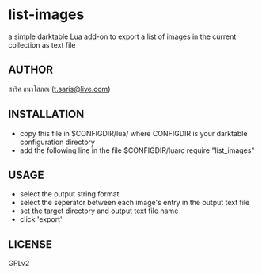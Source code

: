 # list-images

a simple darktable Lua add-on to export a list of images in the current collection as text file

## AUTHOR

สาริศ ธนาโสภณ (t.saris@live.com)

## INSTALLATION

* copy this file in $CONFIGDIR/lua/ where CONFIGDIR is your darktable configuration directory
* add the following line in the file $CONFIGDIR/luarc
  require "list_images"

## USAGE

* select the output string format
* select the seperator between each image's entry in the output text file
* set the target directory and output text file name
* click 'export'

## LICENSE

GPLv2
